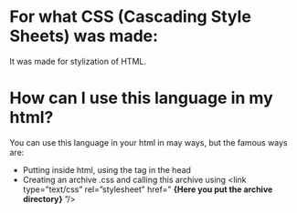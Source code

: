# For what CSS (Cascading Style Sheets) was made:

It was made for stylization of HTML.

# How can I use this language in my html?

You can use this language in your html in may ways, but the famous ways are:
* Putting inside html, using the tag <style></style> in the head
* Creating an archive .css and calling this archive using <link type=”text/css” rel=”stylesheet” href=” **{Here you put the archive directory}** ”/>
